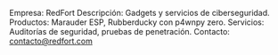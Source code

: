 Empresa: RedFort
Descripción: Gadgets y servicios de ciberseguridad.
Productos: Marauder ESP, Rubberducky con p4wnpy zero.
Servicios: Auditorías de seguridad, pruebas de penetración.
Contacto: contacto@redfort.com
